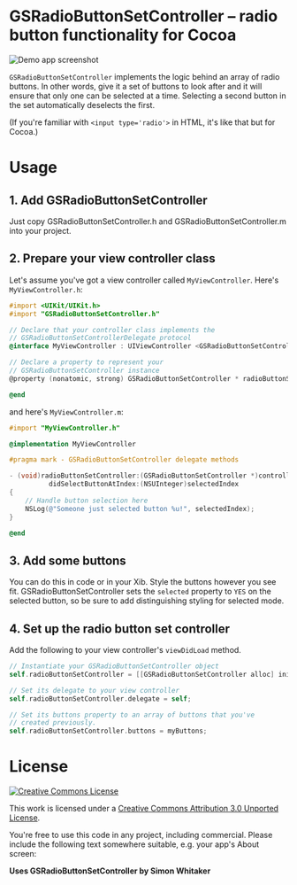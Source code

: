 # GSRadioButtonSetController – radio button functionality for Cocoa

![Demo app screenshot][demo-screenshot]

`GSRadioButtonSetController` implements the logic behind an array of
radio buttons. In other words, give it a set of buttons to look after
and it will ensure that only one can be selected at a time. Selecting
a second button in the set automatically deselects the first.

(If you're familiar with `<input type='radio'>` in HTML, it's like that
but for Cocoa.)

# Usage

## 1. Add GSRadioButtonSetController

Just copy GSRadioButtonSetController.h and GSRadioButtonSetController.m
into your project.

## 2. Prepare your view controller class

Let's assume you've got a view controller called `MyViewController`. 
Here's `MyViewController.h`:

```objective-c
#import <UIKit/UIKit.h>
#import "GSRadioButtonSetController.h"

// Declare that your controller class implements the 
// GSRadioButtonSetControllerDelegate protocol
@interface MyViewController : UIViewController <GSRadioButtonSetControllerDelegate>

// Declare a property to represent your 
// GSRadioButtonSetController instance
@property (nonatomic, strong) GSRadioButtonSetController * radioButtonSetController;

@end
```

and here's `MyViewController.m`:

```objective-c
#import "MyViewController.h"

@implementation MyViewController

#pragma mark - GSRadioButtonSetController delegate methods

- (void)radioButtonSetController:(GSRadioButtonSetController *)controller 
          didSelectButtonAtIndex:(NSUInteger)selectedIndex
{
    // Handle button selection here
    NSLog(@"Someone just selected button %u!", selectedIndex);
}

@end
```

## 3. Add some buttons

You can do this in code or in your Xib. Style the buttons however you
see fit. GSRadioButtonSetController sets the `selected` property to `YES` 
on the selected button, so be sure to add distinguishing styling for
selected mode.

## 4. Set up the radio button set controller

Add the following to your view controller's `viewDidLoad` method.

```objective-c
// Instantiate your GSRadioButtonSetController object
self.radioButtonSetController = [[GSRadioButtonSetController alloc] init];

// Set its delegate to your view controller
self.radioButtonSetController.delegate = self;

// Set its buttons property to an array of buttons that you've
// created previously.
self.radioButtonSetController.buttons = myButtons;
```

# License

[![Creative Commons License][cc-by-30-icon]][cc-by-30]

This work is licensed under a [Creative Commons Attribution 3.0 Unported License][cc-by-30].

You're free to use this code in any project, including commercial. Please include the following text somewhere suitable, e.g. your app's About screen:

**Uses GSRadioButtonSetController by Simon Whitaker**

[cc-by-30-icon]: http://i.creativecommons.org/l/by/3.0/88x31.png
[cc-by-30]: http://creativecommons.org/licenses/by/3.0/
[xcode-screenshot]: http://goosoftware.github.com/GSRadioButtonSetController/images/add-controller-object.png
[demo-screenshot]: http://goosoftware.github.com/GSRadioButtonSetController/images/demo-screenshot.png
